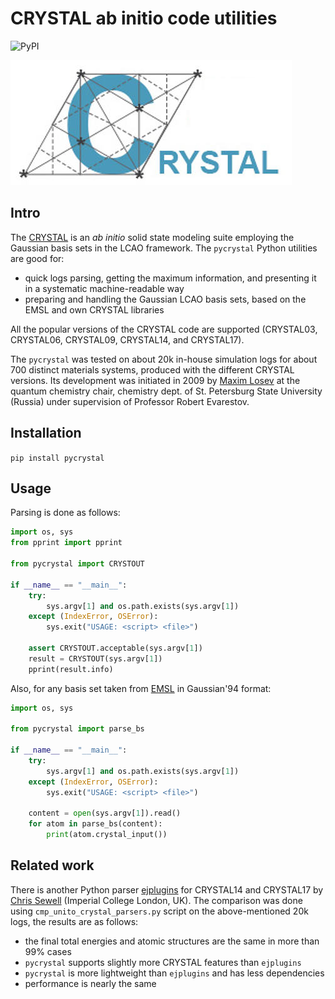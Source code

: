 CRYSTAL ab initio code utilities
==========

![PyPI](https://img.shields.io/pypi/v/pycrystal.svg?style=flat)

![CRYSTAL ab initio code with the LCAO Gaussian basis sets, by Turin university](https://raw.githubusercontent.com/tilde-lab/pycrystal/master/unito_crystal_logo.jpg "CRYSTAL17 ab initio LCAO code with the Gaussian basis sets, Torino")

Intro
------

The [CRYSTAL](http://www.crystal.unito.it) is an _ab initio_ solid state modeling suite employing the Gaussian basis sets in the LCAO framework. The `pycrystal` Python utilities are good for:

* quick logs parsing, getting the maximum information, and presenting it in a systematic machine-readable way
* preparing and handling the Gaussian LCAO basis sets, based on the EMSL and own CRYSTAL libraries

All the popular versions of the CRYSTAL code are supported (CRYSTAL03, CRYSTAL06, CRYSTAL09, CRYSTAL14, and CRYSTAL17).

The `pycrystal` was tested on about 20k in-house simulation logs for about 700 distinct materials systems, produced with the different CRYSTAL versions. Its development was initiated in 2009 by [Maxim Losev](https://github.com/mlosev) at the quantum chemistry chair, chemistry dept. of St. Petersburg State University (Russia) under supervision of Professor Robert Evarestov.

Installation
------

`pip install pycrystal`

Usage
------

Parsing is done as follows:

```python
import os, sys
from pprint import pprint

from pycrystal import CRYSTOUT

if __name__ == "__main__":
    try:
        sys.argv[1] and os.path.exists(sys.argv[1])
    except (IndexError, OSError):
        sys.exit("USAGE: <script> <file>")

    assert CRYSTOUT.acceptable(sys.argv[1])
    result = CRYSTOUT(sys.argv[1])
    pprint(result.info)
```

Also, for any basis set taken from [EMSL](https://bse.pnl.gov) in Gaussian'94 format:

```python
import os, sys

from pycrystal import parse_bs

if __name__ == "__main__":
    try:
        sys.argv[1] and os.path.exists(sys.argv[1])
    except (IndexError, OSError):
        sys.exit("USAGE: <script> <file>")

    content = open(sys.argv[1]).read()
    for atom in parse_bs(content):
        print(atom.crystal_input())
```

Related work
------

There is another Python parser [ejplugins](https://github.com/chrisjsewell/ejplugins) for CRYSTAL14 and CRYSTAL17 by [Chris Sewell](https://github.com/chrisjsewell) (Imperial College London, UK). The comparison was done using `cmp_unito_crystal_parsers.py` script on the above-mentioned 20k logs, the results are as follows:

* the final total energies and atomic structures are the same in more than 99% cases
* `pycrystal` supports slightly more CRYSTAL features than `ejplugins`
* `pycrystal` is more lightweight than `ejplugins` and has less dependencies
* performance is nearly the same
